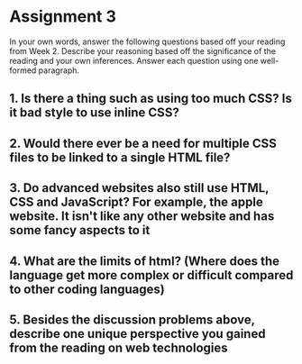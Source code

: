 # Assignment 3

In your own words, answer the following questions based off your reading from
Week 2. Describe your reasoning based off the significance of the reading and
your own inferences. Answer each question using one well-formed paragraph.

## 1. Is there a thing such as using too much CSS? Is it bad style to use inline CSS?

## 2. Would there ever be a need for multiple CSS files to be linked to a single HTML file?

## 3. Do advanced websites also still use HTML, CSS and JavaScript? For example, the apple website. It isn't like any other website and has some fancy aspects to it

## 4. What are the limits of html? (Where does the language get more complex or difficult compared to other coding languages)

## 5. Besides the discussion problems above, describe one unique perspective you gained from the reading on web technologies
